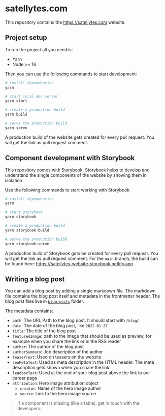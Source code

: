 # satellytes.com

This repository contains the https://satellytes.com website.

## Project setup

To run the project all you need is:

- Yarn
- Node >= 16

Then you can use the following commands to start development:

```sh
# install dependencies
yarn

# start local dev server
yarn start

# create a production build
yarn build

# serve the production build
yarn serve
```

A production build of the website gets created for every pull request. You will get the link as pull request comment.

## Component development with Storybook

This repository comes with [Storybook](https://storybook.js.org/). Storybook helps to develop and understand the single components of the website by showing them in isolation.

Use the following commands to start working with Storybook:

```sh
# install dependencies
yarn

# start storybook
yarn storybook

# create a production build
yarn storybook:build

# serve the production buiöd
yarn storybook:serve
```

A production build of Storybook gets be created for every pull request. You will get the link as pull request comment. 
For the `main` branch, the build can be found here: https://satellytes-website-storybook.netlify.app

## Writing a blog post

You can add a blog post by adding a single markdown file. The markdown file contains the blog post itself and 
metadata in the frontmatter header. The blog post files live in [`blog-posts`](/blog-posts) folder.

The metadata contains:
- `path`: The URL Path to the blog post. It should start with `/blog/`
- `date`: The date of the blog post, like `2022-01-27`
- `title`: The title of the blog post
- `featuredImage`: path to the image that should be used as preview, for example when you share the link or in the RSS reader
- `author`: The author of the blog post
- `authorSummary`: Job description of the author
- `teaserText`: Used on teasers on the website 
- `seoMetaText`: Used as meta description in the HTML header. The meta description gets shown when you share the link.
- `leadboxText`: Used at the end of your blog post above the link to our career page
- `attribution`: Hero image attribution object
  - `creator`: Name of the hero image author
  - `source`: Link to the hero image source

> If a component is missing (like a table), get in touch with the developers.

